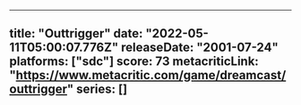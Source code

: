 
---
title: "Outtrigger"
date: "2022-05-11T05:00:07.776Z"
releaseDate: "2001-07-24"
platforms: ["sdc"]
score: 73
metacriticLink: "https://www.metacritic.com/game/dreamcast/outtrigger"
series: []
---
